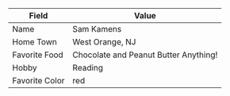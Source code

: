 Field|Value
-----|-----
Name|Sam Kamens
Home Town|West Orange, NJ
Favorite Food|Chocolate and Peanut Butter Anything!
Hobby|Reading
Favorite Color|red
